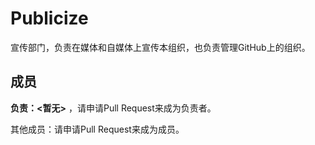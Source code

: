 # Publicize
宣传部门，负责在媒体和自媒体上宣传本组织，也负责管理GitHub上的组织。

## 成员
**负责：<暂无>** ，请申请Pull Request来成为负责者。

其他成员：请申请Pull Request来成为成员。
